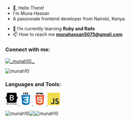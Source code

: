 <!-- <img align="centre" src="https://assets.toptal.io/images?url=https://bs-uploads.toptal.io/blackfish-uploads/components/blog_post_page/content/cover_image_file/cover_image/951302/retina_500x200_cover-default-cover-9-e9e2a4e027551681be020a158ca8db2c.png" /> -->


- 👋, Hello There!
- I'm Muna Hassan
- A passionate frontend developer from Nairobi, Kenya.
<!--   <img align="right" src= "https://www.shutterstock.com/image-illustration/woman-programmer-work-silhouette-girl-600w-2205630025.jpg" /> -->
- 🌱 I’m currently learning **Ruby and Rails**
- 📫 How to reach me **munahassan5075@gmail.com**

<h3 align="left">Connect with me:</h3>
<p align="left">
  
<a href="https://instagram.com/_munah10._" target="blank"><img align="center" src="https://raw.githubusercontent.com/rahuldkjain/github-profile-readme-generator/master/src/images/icons/Social/instagram.svg" alt="_munah10._" height="30" width="40" /></a>
</p>
<p align="left"> <img src="https://komarev.com/ghpvc/?username=munah10&label=Profile%20views&color=0e75b6&style=flat" alt="munah10" /> </p>

<h3 align="left">Languages and Tools:</h3>
<p align="left"> <a href="https://getbootstrap.com" target="_blank" rel="noreferrer"> <img src="https://raw.githubusercontent.com/devicons/devicon/master/icons/bootstrap/bootstrap-plain-wordmark.svg" alt="bootstrap" width="40" height="40"/> </a> <a href="https://www.w3schools.com/css/" target="_blank" rel="noreferrer"> <img src="https://raw.githubusercontent.com/devicons/devicon/master/icons/css3/css3-original-wordmark.svg" alt="css3" width="40" height="40"/> </a> <a href="https://www.w3.org/html/" target="_blank" rel="noreferrer"> <img src="https://raw.githubusercontent.com/devicons/devicon/master/icons/html5/html5-original-wordmark.svg" alt="html5" width="40" height="40"/> </a> <a href="https://developer.mozilla.org/en-US/docs/Web/JavaScript" target="_blank" rel="noreferrer"> <img src="https://raw.githubusercontent.com/devicons/devicon/master/icons/javascript/javascript-original.svg" alt="javascript" width="40" height="40"/> </a> </p>

<p><img align="left" src="https://github-readme-stats.vercel.app/api/top-langs?username=munah10&show_icons=true&locale=en&layout=compact" alt="munah10" /></p>

<p><img align="left" src="https://github-readme-stats.vercel.app/api?username=munah10&show_icons=true&theme=tokyonight" /> </p>


<p><img align="left" src="https://github-readme-streak-stats.herokuapp.com/?user=munah10&" alt="munah10" /></p>

